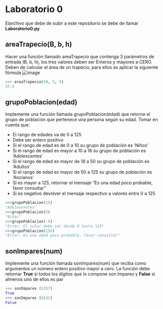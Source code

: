 # Laboratorio 0
Elarchivo que debe de subir a este repositorio se debe de llamar **Laboratorio0.py**

## areaTrapecio(B, b, h)
Hacer una función llamado areaTrapecio que contenga 3 parámetros de entrada (B, b, h), los tres valores deben ser Enteros y mayores a CERO. 
Deben de calcular el área de un trapecio, para ellos es aplicar la siguiente fórmula
![image](https://github.com/Taller-a-la-Programacion/2022-S1-Laboratorio-0/assets/1167750/a3e0aa1c-fcae-4fc8-84ed-25e18609f79b)

```python
>>> areaTrapecio(10, 5, 5)
37.5
```
## grupoPoblacion(edad)
Implemente una función llamada grupoPoblacion(edad) que retorne el grupo de población que pertenece una persona según su edad.
Tomar en cuenta que:
-	El rango de edades va de 0 a 125
-	Debe ser entero positivo
-	Si el rango de edad es de 0 a 10 su grupo de población es ‘Niños’
-	Si el rango de edad es mayor a 10 a 18 su grupo de población es ‘Adolescentes’
-	Si el rango de edad es mayor de 18 a 50 su grupo de población es ‘Adultos’
-	Si el rango de edad es mayor de 50 a 125 su grupo de población es ‘Ancianos’
-	Si es mayor a 125, retornar el mensaje “Es una edad poco probable, favor consultar”
-	Si es negativo devolver el mensaje respectivo a valores entre 0 a 125

```python
>>>grupoPoblacion(15)
"Adolescentes"
>>>grupoPoblacion(5)
"Niños"
>>>grupoPoblacion(-5)
"Error: El valor debe ser desde 0 hasta 125"
>>>grupoPoblacion(155)
"Error: Es una edad poco probable, favor consultar"
```
## sonImpares(num)
Implemente una función llamada sonImpares(num) que reciba como argumentos un número entero positivo mayor a cero. La función debe retornar **True** si todos los dígitos que lo compone son Impares y **False** si almenos uno de ellos es par

```python
>>> sonImpares (1357)
True
>>> sonImpares (4131) 
False

```
